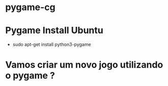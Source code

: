 # pygame-cg

# Pygame Install Ubuntu
- sudo apt-get install python3-pygame

# Vamos criar um novo jogo utilizando o pygame ?